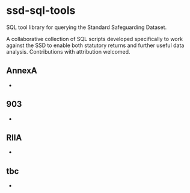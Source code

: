 # ssd-sql-tools
SQL tool library for querying the Standard Safeguarding Dataset. 

A collaborative collection of SQL scripts developed specifically to work against the SSD to enable both statutory returns and further useful data analysis. Contributions with attribution welcomed. 

## AnnexA
-
## 903
-
## RIIA
-
## tbc
- 
